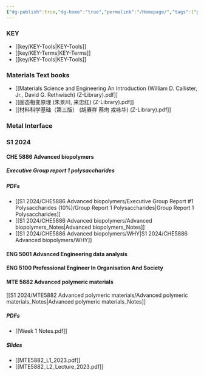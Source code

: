```yaml
---
{"dg-publish":true,"dg-home":"true","permalink":"/Homepage/","tags":["gardenEntry"],"dgPassFrontmatter":true}
---
```


### KEY
-  [[key/KEY-Tools\|KEY-Tools]]
- [[key/KEY-Terms\|KEY-Terms]]
- [[key/KEY-Tools\|KEY-Tools]]
### Materials Text books
- [[Materials Science and Engineering An Introduction (William D. Callister, Jr., David G. Rethwisch) (Z-Library).pdf]]
- [[固态相变原理 (朱景川, 来忠红) (Z-Library).pdf]]
- [[材料科学基础（第三版） (胡赓祥  蔡珣  戎咏华) (Z-Library).pdf]]
### Metal Interface
### S1 2024
#### CHE 5886 Advanced biopolymers
##### Executive Group report 1 polysaccharides
##### PDFs
-  [[S1 2024/CHE5886 Advanced biopolymers/Executive Group Report #1 Polysaccharides (10%)/Group Report 1 Polysaccharides\|Group Report 1 Polysaccharides]]
- [[S1 2024/CHE5886 Advanced biopolymers/Advanced biopolymers_Notes\|Advanced biopolymers_Notes]]
- [[S1 2024/CHE5886 Advanced biopolymers/WHY\|S1 2024/CHE5886 Advanced biopolymers/WHY]]
#### ENG 5001 Advanced Engineering data analysis
#### ENG 5100 Professional Engineer In Organisation And Society
#### MTE 5882 Advanced polymeric materials
[[S1 2024/MTE5882  Advanced polymeric materials/Advanced polymeric materials_Notes\|Advanced polymeric materials_Notes]]
##### PDFs
- [[Week 1 Notes.pdf]]
##### Slides
- [[MTE5882_L1_2023.pdf]]
- [[MTE5882_L2_Lecture_2023.pdf]]

